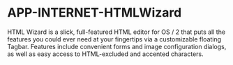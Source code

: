APP-INTERNET-HTMLWizard
=======================

HTML Wizard is a slick, full-featured HTML editor for OS / 2 that puts all the features you could ever need at your fingertips via a customizable floating Tagbar. Features include convenient forms and image configuration dialogs, as well as easy access to HTML-excluded and accented characters. 
